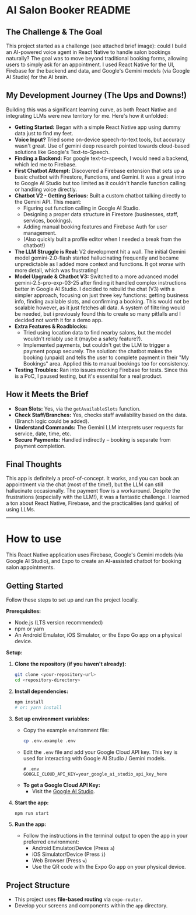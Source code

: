 # AI Salon Booker README

## The Challenge & The Goal

This project started as a challenge (see attached brief image): could I build an AI-powered voice agent in React Native to handle salon bookings naturally? The goal was to move beyond traditional booking forms, allowing users to simply ask for an appointment. I used React Native for the UI, Firebase for the backend and data, and Google's Gemini models (via Google AI Studio) for the AI brain.

## My Development Journey (The Ups and Downs!)

Building this was a significant learning curve, as both React Native and integrating LLMs were new territory for me. Here's how it unfolded:

* **Getting Started:** Began with a simple React Native app using dummy data just to find my feet.
* **Voice Input?** Tried some on-device speech-to-text tools, but accuracy wasn't great. Use of gemini deep research pointed towards cloud-based solutions like Google's Text-to-Speech.
* **Finding a Backend:** For google text-to-speech, I would need a backend, which led me to Firebase.
* **First Chatbot Attempt:** Discovered a Firebase extension that sets up a basic chatbot with Firestore, Functions, and Gemini. It was a great intro to Google AI Studio but too limited as it couldn't handle function calling or handling voice directly.
* **Chatbot V2 - Getting Serious:** Built a custom chatbot talking directly to the Gemini API. This meant:
    * Figuring out function calling in Google AI Studio.
    * Designing a proper data structure in Firestore (businesses, staff, services, bookings).
    * Adding manual booking features and Firebase Auth for user management.
    * (Also quickly built a profile editor when I needed a break from the chatbot!)
* **The LLM Struggle is Real:** V2 development hit a wall. The initial Gemini model gemini-2.0-flash started hallucinating frequently and became unpredictable as I added more context and functions. It got *worse* with more detail, which was frustrating!
* **Model Upgrade & Chatbot V3:** Switched to a more advanced model gemini-2.5-pro-exp-03-25 after finding it handled complex instructions better in Google AI Studio. I decided to rebuild the chat (V3) with a simpler approach, focusing on just three key functions: getting business info, finding available slots, and confirming a booking. This would not be scalable however, as it just fetches all data. A system of filtering would be needed, but i previously found this to create so many pitfalls and I decided not worth it for a demo app.
* **Extra Features & Roadblocks:**
    * Tried using location data to find nearby salons, but the model wouldn't reliably use it (maybe a safety feature?).
    * Implemented payments, but couldn't get the LLM to trigger a payment popup securely. The solution: the chatbot makes the booking (unpaid) and tells the user to complete payment in their "My Bookings" area. Applied this to manual bookings too for consistency.
* **Testing Troubles:** Ran into issues mocking Firebase for tests. Since this is a PoC, I paused testing, but it's essential for a real product.

## How it Meets the Brief

* **Scan Slots:** Yes, via the `getAvailableSlots` function.
* **Check Staff/Branches:** Yes, checks staff availability based on the data. (Branch logic could be added).
* **Understand Commands:** The Gemini LLM interprets user requests for service, date, time, etc.
* **Secure Payments:** Handled indirectly – booking is separate from payment completion.

## Final Thoughts

This app is definitely a proof-of-concept. It works, and you can book an appointment via the chat (most of the time!), but the LLM can still hallucinate occasionally. The payment flow is a workaround. Despite the frustrations (especially with the LLM!), it was a fantastic challenge. I learned a ton about React Native, Firebase, and the practicalities (and quirks) of using LLMs.

---

# How to use

This React Native application uses Firebase, Google's Gemini models (via Google AI Studio), and Expo to create an AI-assisted chatbot for booking salon appointments.

## Getting Started

Follow these steps to set up and run the project locally.

**Prerequisites:**

* Node.js (LTS version recommended)
* npm or yarn
* An Android Emulator, iOS Simulator, or the Expo Go app on a physical device.

**Setup:**

1.  **Clone the repository (if you haven't already):**
    ```bash
    git clone <your-repository-url>
    cd <repository-directory>
    ```

2.  **Install dependencies:**
    ```bash
    npm install
    # or: yarn install
    ```

3.  **Set up environment variables:**
    * Copy the example environment file:
        ```bash
        cp .env.example .env
        ```
    * Edit the `.env` file and add your Google Cloud API key. This key is used for interacting with Google AI Studio / Gemini models.
        ```dotenv
        # .env
        GOOGLE_CLOUD_API_KEY=your_google_ai_studio_api_key_here
        ```
    * **To get a Google Cloud API Key:**
        * Visit the [Google AI Studio](https://aistudio.google.com/).

4.  **Start the app:**
    ```bash
    npm run start
    ```

5.  **Run the app:**
    * Follow the instructions in the terminal output to open the app in your preferred environment:
        * Android Emulator/Device (Press `a`)
        * iOS Simulator/Device (Press `i`)
        * Web Browser (Press `w`)
        * Use the QR code with the Expo Go app on your physical device.

## Project Structure

* This project uses **file-based routing** via `expo-router`.
* Develop your screens and components within the `app` directory.